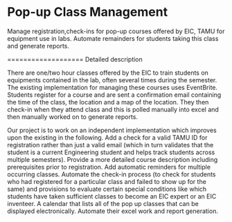 Pop-up Class Management
====================

Manage registration,check-ins for pop-up courses offered by EIC, TAMU for equipment use in labs. Automate remainders for students taking this class and generate reports.

===================
Detailed description

There are one/two hour classes offered by the EIC to train students on equipments contained in the lab, often several times during the semester. The existing implementation for managing these courses uses EventBrite. Students register for a course and are sent a confirmation email containing the time of the class, the location and a map of the location. They then check-in when they attend class and this is polled manually into excel and then manually worked on to generate reports.

Our project is to work on an independent implementation which improves upon the existing in the following. 
Add a check for a valid TAMU ID for registration rather than just a valid email (which in turn validates that the student is a current Engineering student and helps track students across multiple semesters).
Provide a more detailed course description including prerequisites prior to registration. 
Add automatic reminders for multiple occurring classes.
Automate the check-in process (to check for students who had registered for a particular class and failed to show up for the same) and provisions to evaluate certain special conditions like which students have taken sufficient classes to become an EIC expert or an EIC inventeer.
A calendar that lists all of the pop up classes that can be displayed electronically.
Automate their excel work and report generation.

